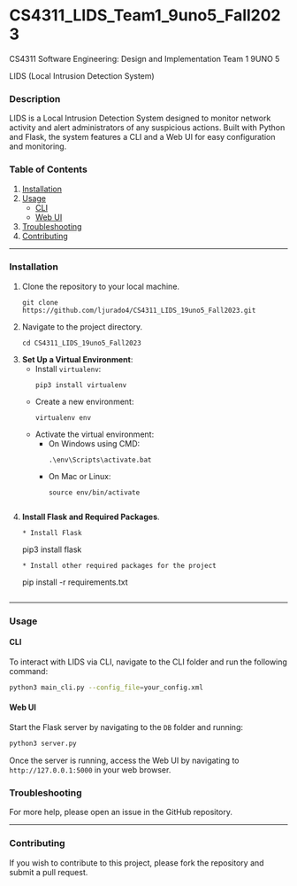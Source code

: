 # CS4311_LIDS_Team1_9uno5_Fall2023
CS4311 Software Engineering: Design and Implementation Team 1 9UNO 5

LIDS (Local Intrusion Detection System)

### Description

LIDS is a Local Intrusion Detection System designed to monitor network activity and alert administrators of any suspicious actions. Built with Python and Flask, the system features a CLI and a Web UI for easy configuration and monitoring.

### Table of Contents

1. [Installation](#installation)
2. [Usage](#usage)
    - [CLI](#cli)
    - [Web UI](#web-ui)
4. [Troubleshooting](#troubleshooting)
5. [Contributing](#contributing)

---

### Installation

1. Clone the repository to your local machine.
    ```
    git clone https://github.com/ljurado4/CS4311_LIDS_19uno5_Fall2023.git
    ```
2. Navigate to the project directory.
    ```
    cd CS4311_LIDS_19uno5_Fall2023
    ```
3. **Set Up a Virtual Environment**:
    * Install `virtualenv`:
      ```
      pip3 install virtualenv
      ```
    * Create a new environment:
      ```
      virtualenv env
      ```
    * Activate the virtual environment:
      - On Windows using CMD:
        ```
        .\env\Scripts\activate.bat
        ```
      - On Mac or Linux:
        ```
        source env/bin/activate
        ```
    ```
3. **Install Flask and Required Packages**.
    ```
    * Install Flask
    ```
      pip3 install flask
    ```
    * Install other required packages for the project
    ```
      pip install -r requirements.txt
    ```
---

### Usage

#### CLI

To interact with LIDS via CLI, navigate to the CLI folder and run the following command:

```bash
python3 main_cli.py --config_file=your_config.xml
```

#### Web UI

Start the Flask server by navigating to the `DB` folder and running:

```bash
python3 server.py
```

Once the server is running, access the Web UI by navigating to `http://127.0.0.1:5000` in your web browser.


### Troubleshooting

For more help, please open an issue in the GitHub repository.

---

### Contributing

If you wish to contribute to this project, please fork the repository and submit a pull request.

